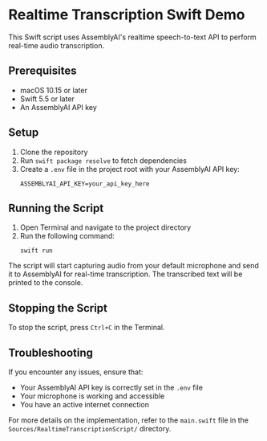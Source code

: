 # Realtime Transcription Swift Demo

This Swift script uses AssemblyAI's realtime speech-to-text API to perform real-time audio transcription.

## Prerequisites

- macOS 10.15 or later
- Swift 5.5 or later
- An AssemblyAI API key

## Setup

1. Clone the repository
2. Run `swift package resolve` to fetch dependencies
3. Create a `.env` file in the project root with your AssemblyAI API key:
   ```
   ASSEMBLYAI_API_KEY=your_api_key_here
   ```

## Running the Script

1. Open Terminal and navigate to the project directory
2. Run the following command:
   ```
   swift run
   ```

The script will start capturing audio from your default microphone and send it to AssemblyAI for real-time transcription. The transcribed text will be printed to the console.

## Stopping the Script

To stop the script, press `Ctrl+C` in the Terminal.

## Troubleshooting

If you encounter any issues, ensure that:
- Your AssemblyAI API key is correctly set in the `.env` file
- Your microphone is working and accessible
- You have an active internet connection

For more details on the implementation, refer to the `main.swift` file in the `Sources/RealtimeTranscriptionScript/` directory.